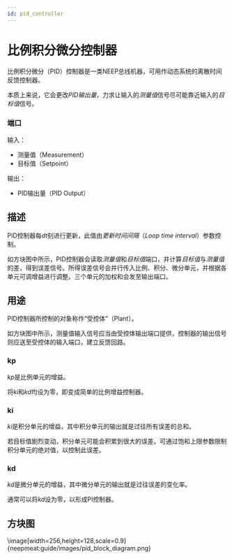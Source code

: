 ```yaml
---
id: pid_controller
---
```

# 比例积分微分控制器

比例积分微分（PID）控制器是一类NEEP总线机器，可用作动态系统的离散时间反馈控制器。

本质上来说，它会更改*PID输出量*，力求让输入的*测量值*信号尽可能靠近输入的*目标值*信号。

### 端口

输入：
- 测量值（Measurement）
- 目标值（Setpoint）

输出：
- PID输出量（PID Output）

## 描述

PID控制器每*dt*刻进行更新，此值由*更新时间间隔*（*Loop time interval*）参数控制。

如方块图中所示，PID控制器会读取*测量值*和*目标值*端口，并计算*目标值*与*测量值*的差，得到误差信号。所得误差信号会并行传入比例、积分、微分单元，并根据各单元可调增益进行调整。三个单元的加权和会发至输出端口。

## 用途

PID控制器所控制的对象称作“受控体”（Plant）。

如方块图中所示，测量值输入信号应当由受控体输出端口提供，控制器的输出信号则应送至受控体的输入端口，建立反馈回路。

### kp

*kp*是比例单元的增益。

将*ki*和*kd*均设为零，即变成简单的比例增益控制器。

### ki

*ki*是积分单元的增益，其中积分单元的输出就是过往所有误差的总和。

若目标值剧烈变动，积分单元可能会积累到很大的误差。可通过饱和上限参数限制积分单元的绝对值，以控制此误差。

### kd

*kd*是微分单元的增益，其中微分单元的输出就是过往误差的变化率。

通常可以将*kd*设为零，以形成PI控制器。

## 方块图

\image[width=256,height=128,scale=0.9]{neepmeat:guide/images/pid_block_diagram.png}
